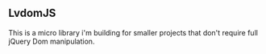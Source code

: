 ## LvdomJS

This is a micro library i'm building for smaller projects that don't require full jQuery Dom manipulation.
